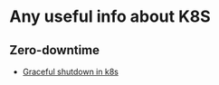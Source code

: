 # Any useful info about K8S

## Zero-downtime
- [Graceful shutdown in k8s](https://learnk8s.io/graceful-shutdown)

